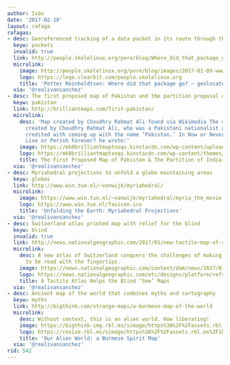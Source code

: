 ```yaml
---
author: Iván
date: '2017-02-10'
layout: rafaga
rafagas:
- desc: Georeferenced tracking of a data packet in its route through the Internet
  keyw: packets
  invalid: true
  link: http://people.skolelinux.org/pere/blog/Where_did_that_package_go___mdash__geolocated_IP_traceroute.html
  microlink:
    image: http://people.skolelinux.org/pere/blog/images/2017-01-09-www.stortinget.no-geoip-small.png
    logo: https://logo.clearbit.com/people.skolelinux.org
    title: 'Petter Reinholdtsen: Where did that package go? — geolocated IP traceroute'
  via: '@realivansanchez'
- desc: The first proposed map of Pakistan and the partition proposal of India
  keyw: pakistan
  link: http://brilliantmaps.com/first-pakistan/
  microlink:
    desc: 'Map created by Choudhry Rahmat Ali found via Wikimedia The map above was
      created by Choudhry Rahmat Ali, who was a Pakistani nationalist and is often
      credited with coming up with the name ‘Pakistan.’ In Now or Never; Are We to
      Live or Perish Forever? he wrote:'
    image: https://mk0brilliantmaptxoqs.kinstacdn.com/wp-content/uploads/Partition_of_India-en-600x315.png
    logo: https://mk0brilliantmaptxoqs.kinstacdn.com/wp-content/themes/bg-minimalist/images/favicon.ico
    title: The First Proposed Map of Pakistan & The Partition of India
  via: '@realivansanchez'
- desc: Myriahedral projections to unfold a globe maintaining areas
  keyw: globes
  link: http://www.win.tue.nl/~vanwijk/myriahedral/
  microlink:
    image: https://www.win.tue.nl/~vanwijk/myriahedral/myria_the_movie.png
    logo: https://www.win.tue.nl/favicon.ico
    title: 'Unfolding the Earth: Myriahedral Projections'
  via: '@realivansanchez'
- desc: Switzerland atlas printed map with relief for the blind
  keyw: blind
  invalid: true
  link: http://news.nationalgeographic.com/2017/01/new-tactile-map-of-swiss-alps-for-the-blind/
  microlink:
    desc: A new atlas of Switzerland conquers the challenges of making maps designed
      to be read with the fingertips.
    image: https://news.nationalgeographic.com/content/dam/news/2017/01/18/map-braille/02-swiss-alps-mapping-blind.ngsversion.1484771404148.adapt.1900.1.jpg
    logo: https://news.nationalgeographic.com/etc/designs/platform/refresh/images/favicon-32x32.ngsversion.5c3e9b2e.png
    title: A Tactile Atlas Helps the Blind ‘See’ Maps
  via: '@realivansanchez'
- desc: Ancient map of the world that combines myths and cartography
  keyw: myths
  link: http://bigthink.com/strange-maps/a-burmese-map-of-the-world
  microlink:
    desc: Without context, this is an alien world. How liberating!
    image: https://bigthink-img.rbl.ms/simage/https%3A%2F%2Fassets.rbl.ms%2F18405273%2F980x.jpg/2000%2C2000/zI1TFeuQE76lsIln/img.jpg
    logo: https://resize.rbl.ms/simage/https%3A%2F%2Fassets.rbl.ms%2F18777869%2F2000x.png/192%2C192/yL%2BOgwn64ERuG4s1/img.png
    title: 'Our Alien World: a Burmese Spirit Map'
  via: '@realivansanchez'
rid: 542
---
```

